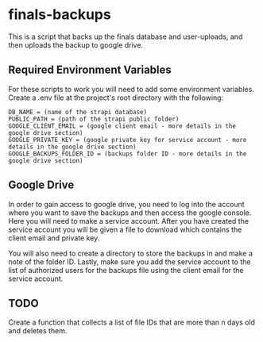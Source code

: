 # finals-backups

This is a script that backs up the finals database and user-uploads, and then uploads the backup to google drive.

## Required Environment Variables

For these scripts to work you will need to add some environment variables. Create a .env file at the project's root directory with the following:

```
DB_NAME = (name of the strapi database)
PUBLIC_PATH = (path of the strapi public folder)
GOOGLE_CLIENT_EMAIL = (google client email - more details in the google drive section)
GOOGLE_PRIVATE_KEY = (google private key for service account - more details in the google drive section)
GOOGLE_BACKUPS_FOLDER_ID = (backups folder ID - more details in the google drive section)
```

## Google Drive

In order to gain access to google drive, you need to log into the account where you want to save the backups and then access the google console. Here you will need to make a service account. After you have created the service account you will be given a file to download which contains the client email and private key.

You will also need to create a directory to store the backups in and make a note of the folder ID. Lastly, make sure you add the service account to the list of authorized users for the backups file using the client email for the service account.

## TODO

Create a function that collects a list of file IDs that are more than n days old and deletes them.
